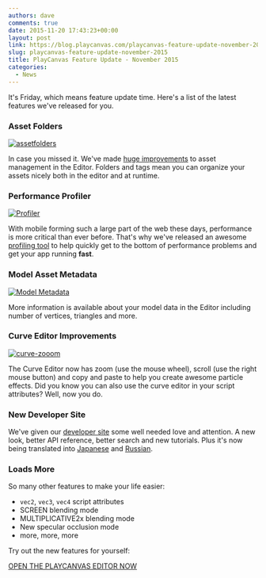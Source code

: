```yaml
---
authors: dave
comments: true
date: 2015-11-20 17:43:23+00:00
layout: post
link: https://blog.playcanvas.com/playcanvas-feature-update-november-2015/
slug: playcanvas-feature-update-november-2015
title: PlayCanvas Feature Update - November 2015
categories:
  - News
---
```


It's Friday, which means feature update time. Here's a list of the latest features we've released for you.

### Asset Folders

[![assetfolders](/img/editor-asset-folders.gif)](/img/editor-asset-folders.gif)

In case you missed it. We've made [huge improvements](https://blog.playcanvas.com/better-asset-management/) to asset management in the Editor. Folders and tags mean you can organize your assets nicely both in the editor and at runtime.

### Performance Profiler

[![Profiler](/img/profiler.png)](/img/profiler.png)

With mobile forming such a large part of the web these days, performance is more critical than ever before. That's why we've released an awesome [profiling tool](https://blog.playcanvas.com/performance-matters-introducing-the-playcanvas-profiler/) to help quickly get to the bottom of performance problems and get your app running **fast**.

### Model Asset Metadata

[![Model Metadata](/img/editor-model-meta.jpg)](/img/editor-model-meta.jpg)

More information is available about your model data in the Editor including number of vertices, triangles and more.

### Curve Editor Improvements

[![curve-zooom](/img/curve-zooom.gif)](/img/curve-zooom.gif)

The Curve Editor now has zoom (use the mouse wheel), scroll (use the right mouse button) and copy and paste to help you create awesome particle effects. Did you know you can also use the curve editor in your script attributes? Well, now you do.

### New Developer Site

We've given our [developer site](https://developer.playcanvas.com) some well needed love and attention. A new look, better API reference, better search and new tutorials. Plus it's now being translated into [Japanese](https://developer.playcanvas.com/ja/) and [Russian](https://developer.playcanvas.com/ru/).

### Loads More

So many other features to make your life easier:

- `vec2`, `vec3`, `vec4` script attributes
- SCREEN blending mode
- MULTIPLICATIVE2x blending mode
- New specular occlusion mode
- more, more, more

Try out the new features for yourself:

[OPEN THE PLAYCANVAS EDITOR NOW](https://playcanvas.com)
